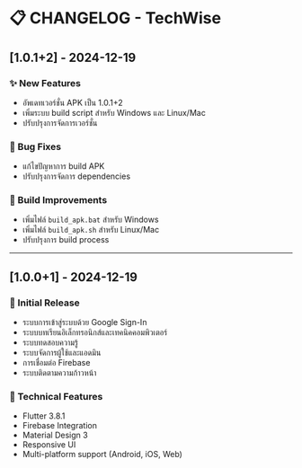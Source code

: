 # 📋 CHANGELOG - TechWise

## [1.0.1+2] - 2024-12-19

### ✨ New Features
- อัพเดทเวอร์ชั่น APK เป็น 1.0.1+2
- เพิ่มระบบ build script สำหรับ Windows และ Linux/Mac
- ปรับปรุงการจัดการเวอร์ชั่น

### 🐛 Bug Fixes
- แก้ไขปัญหาการ build APK
- ปรับปรุงการจัดการ dependencies

### 📱 Build Improvements
- เพิ่มไฟล์ `build_apk.bat` สำหรับ Windows
- เพิ่มไฟล์ `build_apk.sh` สำหรับ Linux/Mac
- ปรับปรุงการ build process

---

## [1.0.0+1] - 2024-12-19

### 🎉 Initial Release
- ระบบการเข้าสู่ระบบด้วย Google Sign-In
- ระบบบทเรียนอิเล็กทรอนิกส์และเทคนิคคอมพิวเตอร์
- ระบบทดสอบความรู้
- ระบบจัดการผู้ใช้และแอดมิน
- การเชื่อมต่อ Firebase
- ระบบติดตามความก้าวหน้า

### 🔧 Technical Features
- Flutter 3.8.1
- Firebase Integration
- Material Design 3
- Responsive UI
- Multi-platform support (Android, iOS, Web)


